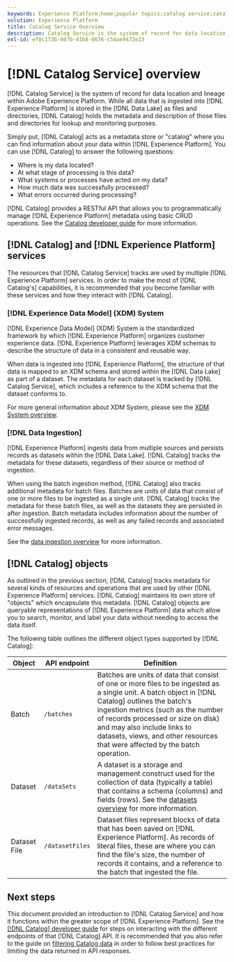 ```yaml
---
keywords: Experience Platform;home;popular topics;catalog service;catalog;Catalog service;data location;Data Location;Data management;data management;Lineage;lineage;Catalog;enable dataset
solution: Experience Platform
title: Catalog Service Overview
description: Catalog Service is the system of record for data location and lineage within Adobe Experience Platform. While all data that is ingested into Experience Platform is stored in the Data Lake as files and directories, Catalog holds the metadata and description of those files and directories for lookup and monitoring purposes.
exl-id: ef0c173b-607b-41b8-8676-c54ae9472e23
---
```

# [!DNL Catalog Service] overview

[!DNL Catalog Service] is the system of record for data location and lineage within Adobe Experience Platform. While all data that is ingested into [!DNL Experience Platform] is stored in the [!DNL Data Lake] as files and directories, [!DNL Catalog] holds the metadata and description of those files and directories for lookup and monitoring purposes. 

Simply put, [!DNL Catalog] acts as a metadata store or "catalog" where you can find information about your data within [!DNL Experience Platform]. You can use [!DNL Catalog] to answer the following questions:

* Where is my data located?
* At what stage of processing is this data?
* What systems or processes have acted on my data?
* How much data was successfully processed?
* What errors occurred during processing?

[!DNL Catalog] provides a RESTful API that allows you to programmatically manage [!DNL Experience Platform] metadata using basic CRUD operations. See the [Catalog developer guide](api/getting-started.md) for more information.

## [!DNL Catalog] and [!DNL Experience Platform] services

The resources that [!DNL Catalog Service] tracks are used by multiple [!DNL Experience Platform] services. In order to make the most of [!DNL Catalog's] capabilities, it is recommended that you become familiar with these services and how they interact with [!DNL Catalog].

### [!DNL Experience Data Model] (XDM) System

[!DNL Experience Data Model] (XDM) System is the standardized framework by which [!DNL Experience Platform] organizes customer experience data. [!DNL Experience Platform] leverages XDM schemas to describe the structure of data in a consistent and reusable way.

When data is ingested into [!DNL Experience Platform], the structure of that data is mapped to an XDM schema and stored within the [!DNL Data Lake] as part of a dataset. The metadata for each dataset is tracked by [!DNL Catalog Service], which includes a reference to the XDM schema that the dataset conforms to. 

For more general information about XDM System, please see the [XDM System overview](../xdm/home.md).

### [!DNL Data Ingestion]

[!DNL Experience Platform] ingests data from multiple sources and persists records as datasets within the [!DNL Data Lake]. [!DNL Catalog] tracks the metadata for these datasets, regardless of their source or method of ingestion.

When using the batch ingestion method, [!DNL Catalog] also tracks additional metadata for batch files. Batches are units of data that consist of one or more files to be ingested as a single unit. [!DNL Catalog] tracks the metadata for these batch files, as well as the datasets they are persisted in after ingestion. Batch metadata includes information about the number of successfully ingested records, as well as any failed records and associated error messages.

See the [data ingestion overview](../ingestion/home.md) for more information.

## [!DNL Catalog] objects

As outlined in the previous section, [!DNL Catalog] tracks metadata for several kinds of resources and operations that are used by other [!DNL Experience Platform] services. [!DNL Catalog] maintains its own store of "objects" which encapsulate this metadata. [!DNL Catalog] objects are queryable representations of [!DNL Experience Platform] data which allow you to search, monitor, and label your data without needing to access the data itself.

The following table outlines the different object types supported by [!DNL Catalog]:

|Object|API endpoint|Definition|
|---|---|---|
|Batch|`/batches`|Batches are units of data that consist of one or more files to be ingested as a single unit. A batch object in [!DNL Catalog] outlines the batch's ingestion metrics (such as the number of records processed or size on disk) and may also include links to datasets, views, and other resources that were affected by the batch operation.|
|Dataset|`/dataSets`|A dataset is a storage and management construct used for the collection of data (typically a table) that contains a schema (columns) and fields (rows). See the [datasets overview](./datasets/overview.md) for more information.|
|Dataset File|`/datasetFiles`|Dataset files represent blocks of data that has been saved on [!DNL Experience Platform]. As records of literal files, these are where you can find the file's size, the number of records it contains, and a reference to the batch that ingested the file.|

## Next steps

This document provided an introduction to [!DNL Catalog Service] and how it functions within the greater scope of [!DNL Experience Platform]. See the [[!DNL Catalog] developer guide](api/getting-started.md) for steps on interacting with the different endpoints of that [!DNL Catalog] API. It is recommended that you also refer to the guide on [filtering Catalog data](api/filter-data.md) in order to follow best practices for limiting the data returned in API responses.
